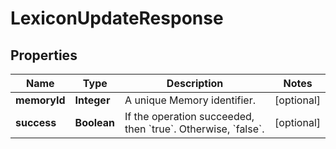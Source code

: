 

# LexiconUpdateResponse

## Properties

Name | Type | Description | Notes
------------ | ------------- | ------------- | -------------
**memoryId** | **Integer** | A unique Memory identifier. |  [optional]
**success** | **Boolean** | If the operation succeeded, then &#x60;true&#x60;. Otherwise, &#x60;false&#x60;. |  [optional]



